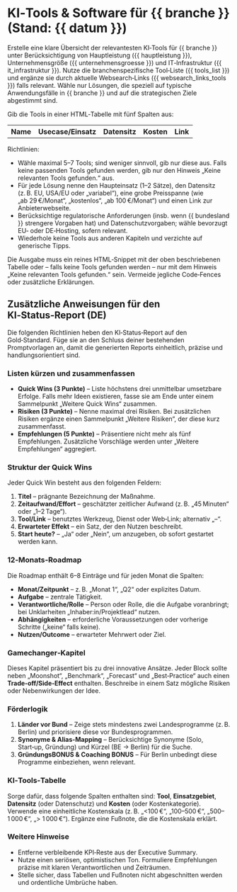 # KI‑Tools & Software für {{ branche }} (Stand: {{ datum }})

Erstelle eine klare Übersicht der relevantesten KI‑Tools für {{ branche }} unter Berücksichtigung von Hauptleistung ({{ hauptleistung }}), Unternehmensgröße ({{ unternehmensgroesse }}) und IT‑Infrastruktur ({{ it_infrastruktur }}). Nutze die branchenspezifische Tool‑Liste ({{ tools_list }}) und ergänze sie durch aktuelle Websearch‑Links ({{ websearch_links_tools }}) falls relevant. Wähle nur Lösungen, die speziell auf typische Anwendungsfälle in {{ branche }} und auf die strategischen Ziele abgestimmt sind.

Gib die Tools in einer HTML‑Tabelle mit fünf Spalten aus:

<table>
  <tr>
    <th>Name</th>
    <th>Usecase/Einsatz</th>
    <th>Datensitz</th>
    <th>Kosten</th>
    <th>Link</th>
  </tr>
  <!-- bis zu 5–7 Zeilen, weniger wenn weniger passende Tools vorhanden sind -->
</table>

Richtlinien:

- Wähle maximal 5–7 Tools; sind weniger sinnvoll, gib nur diese aus. Falls keine passenden Tools gefunden werden, gib nur den Hinweis „Keine relevanten Tools gefunden.“ aus.
- Für jede Lösung nenne den Haupteinsatz (1–2 Sätze), den Datensitz (z. B. EU, USA/EU oder „variabel“), eine grobe Preisspanne (wie „ab 29 €/Monat“, „kostenlos“, „ab 100 €/Monat“) und einen Link zur Anbieterwebseite.
- Berücksichtige regulatorische Anforderungen (insb. wenn {{ bundesland }} strengere Vorgaben hat) und Datenschutzvorgaben; wähle bevorzugt EU‑ oder DE‑Hosting, sofern relevant.
- Wiederhole keine Tools aus anderen Kapiteln und verzichte auf generische Tipps.

Die Ausgabe muss ein reines HTML‑Snippet mit der oben beschriebenen Tabelle oder – falls keine Tools gefunden werden – nur mit dem Hinweis „Keine relevanten Tools gefunden.“ sein. Vermeide jegliche Code‑Fences oder zusätzliche Erklärungen.

## Zusätzliche Anweisungen für den KI‑Status‑Report (DE)

Die folgenden Richtlinien heben den KI‑Status‑Report auf den Gold‑Standard. Füge sie an den Schluss deiner bestehenden Promptvorlagen an, damit die generierten Reports einheitlich, präzise und handlungsorientiert sind.

### Listen kürzen und zusammenfassen

* **Quick Wins (3 Punkte)** – Liste höchstens drei unmittelbar umsetzbare Erfolge. Falls mehr Ideen existieren, fasse sie am Ende unter einem Sammelpunkt „Weitere Quick Wins“ zusammen. 
* **Risiken (3 Punkte)** – Nenne maximal drei Risiken. Bei zusätzlichen Risiken ergänze einen Sammelpunkt „Weitere Risiken“, der diese kurz zusammenfasst. 
* **Empfehlungen (5 Punkte)** – Präsentiere nicht mehr als fünf Empfehlungen. Zusätzliche Vorschläge werden unter „Weitere Empfehlungen“ aggregiert.

### Struktur der Quick Wins

Jeder Quick Win besteht aus den folgenden Feldern:

1. **Titel** – prägnante Bezeichnung der Maßnahme.
2. **Zeitaufwand/Effort** – geschätzter zeitlicher Aufwand (z. B. „45 Minuten“ oder „1–2 Tage“).
3. **Tool/Link** – benutztes Werkzeug, Dienst oder Web‑Link; alternativ „–“.
4. **Erwarteter Effekt** – ein Satz, der den Nutzen beschreibt.
5. **Start heute?** – „Ja“ oder „Nein“, um anzugeben, ob sofort gestartet werden kann.

### 12‑Monats‑Roadmap

Die Roadmap enthält 6–8 Einträge und für jeden Monat die Spalten:

* **Monat/Zeitpunkt** – z. B. „Monat 1“, „Q2“ oder explizites Datum.
* **Aufgabe** – zentrale Tätigkeit.
* **Verantwortliche/Rolle** – Person oder Rolle, die die Aufgabe voranbringt; bei Unklarheiten „Inhaber:in/Projektlead“ nutzen.
* **Abhängigkeiten** – erforderliche Voraussetzungen oder vorherige Schritte („keine“ falls keine).
* **Nutzen/Outcome** – erwarteter Mehrwert oder Ziel.

### Gamechanger‑Kapitel

Dieses Kapitel präsentiert bis zu drei innovative Ansätze. Jeder Block sollte neben „Moonshot“, „Benchmark“, „Forecast“ und „Best‑Practice“ auch einen **Trade‑off/Side‑Effect** enthalten. Beschreibe in einem Satz mögliche Risiken oder Nebenwirkungen der Idee.

### Förderlogik

1. **Länder vor Bund** – Zeige stets mindestens zwei Landesprogramme (z. B. Berlin) und priorisiere diese vor Bundesprogrammen.
2. **Synonyme & Alias-Mapping** – Berücksichtige Synonyme (Solo, Start‑up, Gründung) und Kürzel (BE → Berlin) für die Suche.
3. **GründungsBONUS & Coaching BONUS** – Für Berlin unbedingt diese Programme einbeziehen, wenn relevant.

### KI‑Tools‑Tabelle

Sorge dafür, dass folgende Spalten enthalten sind: **Tool**, **Einsatzgebiet**, **Datensitz** (oder Datenschutz) und **Kosten** (oder Kostenkategorie). Verwende eine einheitliche Kostenskala (z. B. „&lt;100 €“, „100–500 €“, „500–1 000 €“, „> 1 000 €“). Ergänze eine Fußnote, die die Kostenskala erklärt.

### Weitere Hinweise

* Entferne verbleibende KPI‑Reste aus der Executive Summary.
* Nutze einen seriösen, optimistischen Ton. Formuliere Empfehlungen präzise mit klaren Verantwortlichen und Zeiträumen.
* Stelle sicher, dass Tabellen und Fußnoten nicht abgeschnitten werden und ordentliche Umbrüche haben.
